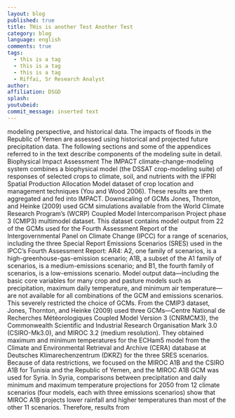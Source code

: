 ```yaml
---
layout: blog
published: true
title: THis is another Test Another Test
category: blog
language: english
comments: true
tags: 
  - this is a tag
  - this is a tag
  - this is a tag
  - Riffai, Sr Research Analyst
author: 
affiliation: DSGD
splash: 
youtubeid: 
commit_message: inserted text
---
```

modeling perspective, and historical data. The impacts of floods in the Republic of Yemen are assessed using historical and projected future precipitation data.
The following sections and some of the appendices referred to in the text describe components of the modeling suite in detail. Biophysical Impact Assessment
The IMPACT climate-change-modeling system combines a biophysical model (the DSSAT crop-modeling suite) of responses of selected crops to climate, soil, and nutrients with the IFPRI Spatial Production Allocation Model dataset of crop location and management techniques (You and Wood 2006). These results are then aggregated and fed into IMPACT. Downscaling of GCMs Jones, Thornton, and Heinke (2009) used GCM simulations available from the World Climate Research Program’s (WCRP) Coupled Model Intercomparison Project phase 3 (CMIP3) multimodel dataset. This dataset contains model output from 22 of the GCMs used for the Fourth Assessment Report of the Intergovernmental Panel on Climate Change (IPCC) for a range of scenarios, including the three Special Report Emissions Scenarios (SRES) used in the IPCC’s Fourth Assessment Report: AR4: A2, one family of scenarios, is a high-greenhouse-gas-emission scenario; A1B, a subset of the A1 family of
scenarios, is a medium-emissions scenario; and B1, the fourth family of scenarios, is a low-emissions scenario. Model output data—including the basic core variables for many crop and pasture models such as precipitation, maximum daily temperature, and minimum air temperature—are not available for all combinations of the GCM and emissions scenarios. This severely restricted the choice of GCMs. From the CMIP3 dataset, Jones, Thornton, and Heinke (2009) used three GCMs—Centre National
de Recherches Météorologiques Coupled Model Version 3 (CNRMCM3), the Commonwealth Scientific and Industrial Research Organisation Mark 3.0 (CSIRO-Mk3.0), and MIROC 3.2 (medium resolution). They obtained maximum and minimum temperatures for the ECHam5 model from the Climate and Environmental Retrieval and Archive (CERA) database at Deutsches Klimarechenzentrum (DKRZ) for the three SRES scenarios. Because of data restrictions, we focused on the MIROC A1B and the CSIRO A1B for Tunisia and
the Republic of Yemen, and the MIROC A1B GCM was used for Syria. In Syria, comparisons between precipitation and daily minimum and maximum temperature projections for 2050 from 12 climate scenarios (four models, each with three emissions scenarios) show that MIROC A1B projects lower rainfall and higher temperatures than most of the other 11 scenarios. Therefore, results from